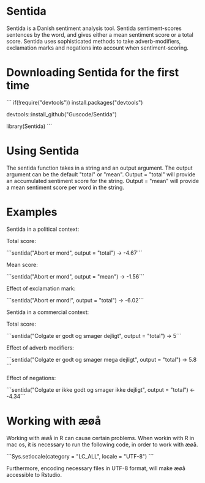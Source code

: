 # Sentida
Sentida is a Danish sentiment analysis tool. Sentida sentiment-scores sentences by the word, and gives either a mean sentiment score or a total score. Sentida uses sophisticated methods to take adverb-modifiers, exclamation marks and negations into account when sentiment-scoring. 

# Downloading Sentida for the first time

´´´
if(!require("devtools")) install.packages("devtools")

devtools::install_github("Guscode/Sentida")

library(Sentida) 
´´´

# Using Sentida

The sentida function takes in a string and an output argument. The output argument can be the default "total" or "mean".
Output = "total" will provide an accumulated sentiment score for the string.
Output = "mean" will provide a mean sentiment score per word in the string.

# Examples

Sentida in a political context:

Total score:

´´´sentida("Abort er mord", output = "total") -> -4.67´´´

Mean score:

´´´sentida("Abort er mord", output = "mean") -> -1.56´´´

Effect of exclamation mark:

´´´sentida("Abort er mord!", output = "total") -> -6.02´´´



Sentida in a commercial context:

Total score:

´´´sentida("Colgate er godt og smager dejligt", output = "total") -> 5´´´

Effect of adverb modifiers:

´´´sentida("Colgate er godt og smager mega dejligt", output = "total") -> 5.8´´´

Effect of negations:

´´´sentida("Colgate er ikke godt og smager ikke dejligt", output = "total") <- -4.34´´´



# Working with æøå

Working with æøå in R can cause certain problems.
When workin with R in mac os, it is necessary to run the following code, in order to work with æøå.


´´´Sys.setlocale(category = "LC_ALL", locale = "UTF-8") ´´´


Furthermore, encoding necessary files in UTF-8 format, will make æøå accessible to Rstudio.

